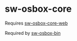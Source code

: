 # sw-osbox-core

Requires [sw-osbox-core-web](https://github.com/jerryhopper/sw-osbox-core-web)

Required by [sw-osbox-bin](https://github.com/jerryhopper/sw-osbox-bin)
